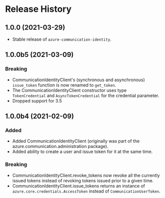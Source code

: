 # Release History

## 1.0.0 (2021-03-29)
- Stable release of `azure-communication-identity`.

## 1.0.0b5 (2021-03-09)

### Breaking
- CommunicationIdentityClient's (synchronous and asynchronous) `issue_token` function is now renamed to `get_token`.
- The CommunicationIdentityClient constructor uses type `TokenCredential` and `AsyncTokenCredential` for the credential parameter.
- Dropped support for 3.5

## 1.0.0b4 (2021-02-09)

### Added
- Added CommunicationIdentityClient (originally was part of the azure.communication.administration package).
- Added ability to create a user and issue token for it at the same time.

### Breaking
- CommunicationIdentityClient.revoke_tokens now revoke all the currently issued tokens instead of revoking tokens issued prior to a given time.
- CommunicationIdentityClient.issue_tokens returns an instance of `azure.core.credentials.AccessToken` instead of `CommunicationUserToken`.

<!-- LINKS -->
[read_me]: https://github.com/Azure/azure-sdk-for-python/blob/master/sdk/communication/azure-communication-identity/README.md
[documentation]: https://docs.microsoft.com/azure/communication-services/quickstarts/access-tokens?pivots=programming-language-python
